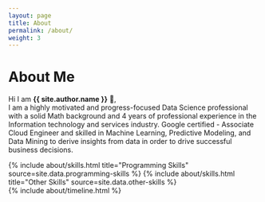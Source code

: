 ```yaml
---
layout: page
title: About
permalink: /about/
weight: 3
---
```


# **About Me**

Hi I am **{{ site.author.name }}** :wave:,<br>
I am a highly motivated and progress-focused Data Science professional with a solid Math background and 4 years of professional experience in the Information technology and services industry. Google certified - Associate Cloud Engineer and skilled in Machine Learning, Predictive Modeling, and Data Mining to derive insights from data in order to drive successful business decisions.

<div class="row">
{% include about/skills.html title="Programming Skills" source=site.data.programming-skills %}
{% include about/skills.html title="Other Skills" source=site.data.other-skills %}
</div>

<div class="row">
{% include about/timeline.html %}
</div>
